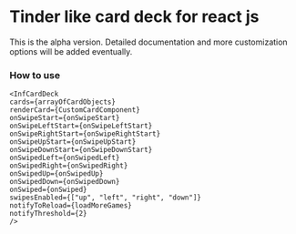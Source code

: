 # Tinder like card deck for react js

This is the alpha version. Detailed documentation and more customization options will be added eventually.

### How to use

  ```
<InfCardDeck
  cards={arrayOfCardObjects}
  renderCard={CustomCardComponent}
  onSwipeStart={onSwipeStart}
  onSwipeLeftStart={onSwipeLeftStart}
  onSwipeRightStart={onSwipeRightStart}
  onSwipeUpStart={onSwipeUpStart}
  onSwipeDownStart={onSwipeDownStart}
  onSwipedLeft={onSwipedLeft}
  onSwipedRight={onSwipedRight}
  onSwipedUp={onSwipedUp}
  onSwipedDown={onSwipedDown}
  onSwiped={onSwiped}
  swipesEnabled={["up", "left", "right", "down"]}
  notifyToReload={loadMoreGames}
  notifyThreshold={2}
  />
```
